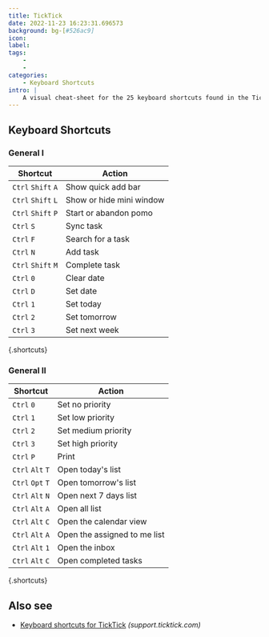 ```yaml
---
title: TickTick
date: 2022-11-23 16:23:31.696573
background: bg-[#526ac9]
icon: 
label: 
tags: 
    - 
    - 
categories:
    - Keyboard Shortcuts
intro: |
    A visual cheat-sheet for the 25 keyboard shortcuts found in the TickTick desktop app
---
```




Keyboard Shortcuts
------------------



### General I

Shortcut | Action
---|---
`Ctrl` `Shift` `A`  | Show quick add bar
`Ctrl` `Shift` `L`  | Show or hide mini window
`Ctrl` `Shift` `P`  | Start or abandon pomo
`Ctrl` `S`  | Sync task
`Ctrl` `F`  | Search for a task
`Ctrl` `N`  | Add task
`Ctrl` `Shift` `M`  | Complete task
`Ctrl` `0`  | Clear date
`Ctrl` `D`  | Set date
`Ctrl` `1`  | Set today
`Ctrl` `2`  | Set tomorrow
`Ctrl` `3`  | Set next week
{.shortcuts}



### General II

Shortcut | Action
---|---
`Ctrl` `0`  | Set no priority
`Ctrl` `1`  | Set low priority
`Ctrl` `2`  | Set medium priority
`Ctrl` `3`  | Set high priority
`Ctrl` `P`  | Print
`Ctrl` `Alt` `T`  | Open today's list
`Ctrl` `Opt` `T`  | Open tomorrow's list
`Ctrl` `Alt` `N`  | Open next 7 days list
`Ctrl` `Alt` `A`  | Open all list
`Ctrl` `Alt` `C`  | Open the calendar view
`Ctrl` `Alt` `A`  | Open the assigned to me list
`Ctrl` `Alt` `1`  | Open the inbox
`Ctrl` `Alt` `C`  | Open completed tasks
{.shortcuts}




Also see
--------
- [Keyboard shortcuts for TickTick](https://support.ticktick.com/hc/en-us/articles/360016272252-Shortcuts) _(support.ticktick.com)_
